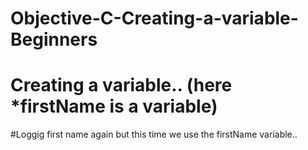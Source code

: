 # Objective-C-Creating-a-variable-Beginners


# Creating a variable.. (here *firstName is a variable)


#Loggig first name again but this time we use the firstName variable..

